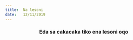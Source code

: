 ```yaml
---
title:  Na lesoni
date:   12/11/2019
---
```


### <center>Eda sa cakacaka tiko ena lesoni oqo</center>